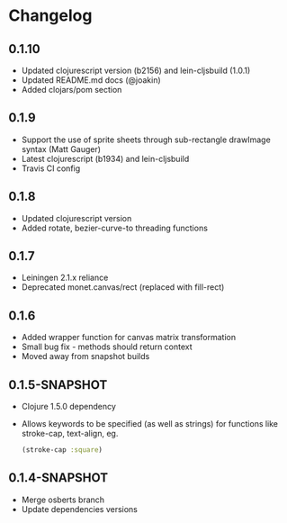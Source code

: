 Changelog
=========

0.1.10
------
* Updated clojurescript version (b2156) and lein-cljsbuild (1.0.1)
* Updated README.md docs (@joakin)
* Added clojars/pom section

0.1.9
-----
* Support the use of sprite sheets through sub-rectangle drawImage syntax (Matt Gauger)
* Latest clojurescript (b1934) and lein-cljsbuild
* Travis CI config

0.1.8
-----
* Updated clojurescript version
* Added rotate, bezier-curve-to threading functions

0.1.7
-----
* Leiningen 2.1.x reliance
* Deprecated monet.canvas/rect (replaced with fill-rect)

0.1.6
-----
* Added wrapper function for canvas matrix transformation
* Small bug fix - methods should return context
* Moved away from snapshot builds

0.1.5-SNAPSHOT
--------------
* Clojure 1.5.0 dependency
* Allows keywords to be specified (as well as strings) for functions like
  stroke-cap, text-align, eg.

  ```clojure
  (stroke-cap :square)
  ```

0.1.4-SNAPSHOT
--------------
* Merge osberts branch
* Update dependencies versions
